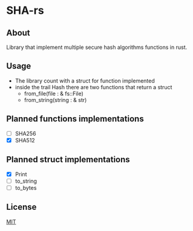 
# SHA-rs
## About
Library that implement multiple secure hash algorithms functions in rust. 

## Usage
- The library count with a struct for function implemented
- inside the trail Hash there are two functions that return a struct
  - from_file(file : & fs::File)
  - from_string(string : & str)

## Planned functions implementations
- [ ]  SHA256
- [x]  SHA512

## Planned struct implementations
- [x] Print
- [ ] to_string
- [ ] to_bytes

## License
[MIT](https://choosealicense.com/licenses/mit/)